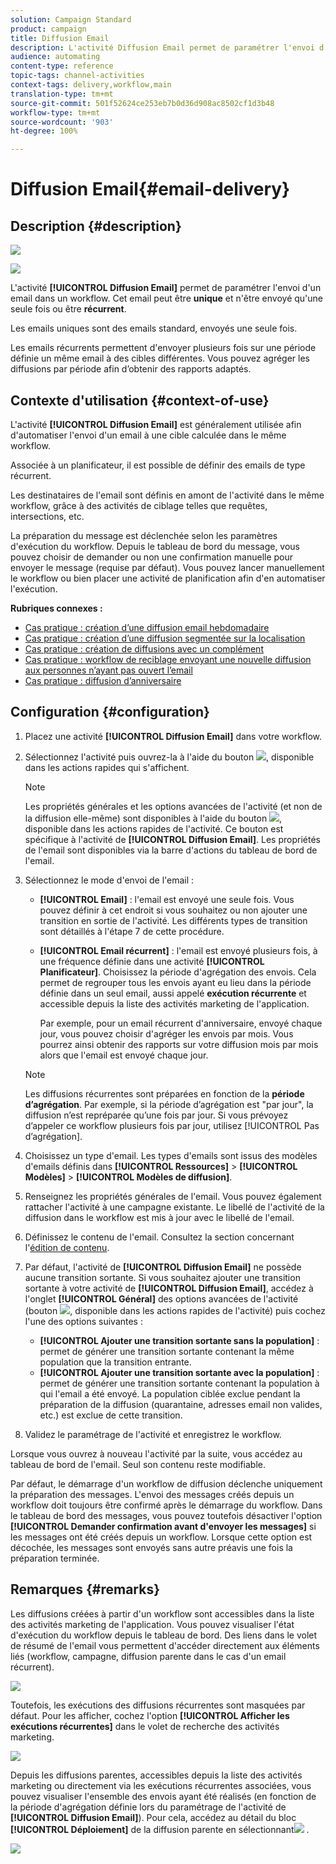 ```yaml
---
solution: Campaign Standard
product: campaign
title: Diffusion Email
description: L'activité Diffusion Email permet de paramétrer l'envoi d'un email unique ou récurrent dans un workflow.
audience: automating
content-type: reference
topic-tags: channel-activities
context-tags: delivery,workflow,main
translation-type: tm+mt
source-git-commit: 501f52624ce253eb7b0d36d908ac8502cf1d3b48
workflow-type: tm+mt
source-wordcount: '903'
ht-degree: 100%

---
```



# Diffusion Email{#email-delivery}

## Description {#description}

![](assets/email.png)

![](assets/recurrentemail.png)

L&#39;activité **[!UICONTROL Diffusion Email]** permet de paramétrer l&#39;envoi d&#39;un email dans un workflow. Cet email peut être **unique** et n&#39;être envoyé qu&#39;une seule fois ou être **récurrent**.

Les emails uniques sont des emails standard, envoyés une seule fois.

Les emails récurrents permettent d&#39;envoyer plusieurs fois sur une période définie un même email à des cibles différentes. Vous pouvez agréger les diffusions par période afin d’obtenir des rapports adaptés.

## Contexte d&#39;utilisation {#context-of-use}

L&#39;activité **[!UICONTROL Diffusion Email]** est généralement utilisée afin d&#39;automatiser l&#39;envoi d&#39;un email à une cible calculée dans le même workflow.

Associée à un planificateur, il est possible de définir des emails de type récurrent.

Les destinataires de l&#39;email sont définis en amont de l&#39;activité dans le même workflow, grâce à des activités de ciblage telles que requêtes, intersections, etc.

La préparation du message est déclenchée selon les paramètres d&#39;exécution du workflow. Depuis le tableau de bord du message, vous pouvez choisir de demander ou non une confirmation manuelle pour envoyer le message (requise par défaut). Vous pouvez lancer manuellement le workflow ou bien placer une activité de planification afin d&#39;en automatiser l&#39;exécution.

**Rubriques connexes :**

* [Cas pratique : création d’une diffusion email hebdomadaire](../../automating/using/workflow-weekly-offer.md)
* [Cas pratique : création d’une diffusion segmentée sur la localisation](../../automating/using/workflow-segmentation-location.md)
* [Cas pratique : création de diffusions avec un complément](../../automating/using/workflow-created-query-with-complement.md)
* [Cas pratique : workflow de reciblage envoyant une nouvelle diffusion aux personnes n’ayant pas ouvert l’email](../../automating/using/workflow-cross-channel-retargeting.md)
* [Cas pratique : diffusion d’anniversaire](../../automating/using/birthday-delivery.md)

## Configuration {#configuration}

1. Placez une activité **[!UICONTROL Diffusion Email]** dans votre workflow.
1. Sélectionnez l&#39;activité puis ouvrez-la à l&#39;aide du bouton ![](assets/edit_darkgrey-24px.png), disponible dans les actions rapides qui s&#39;affichent.

   >[!NOTE]
   >
   >Les propriétés générales et les options avancées de l&#39;activité (et non de la diffusion elle-même) sont disponibles à l&#39;aide du bouton ![](assets/dlv_activity_params-24px.png), disponible dans les actions rapides de l&#39;activité. Ce bouton est spécifique à l&#39;activité de **[!UICONTROL Diffusion Email]**. Les propriétés de l&#39;email sont disponibles via la barre d&#39;actions du tableau de bord de l&#39;email.

1. Sélectionnez le mode d&#39;envoi de l&#39;email :

   * **[!UICONTROL Email]** : l&#39;email est envoyé une seule fois. Vous pouvez définir à cet endroit si vous souhaitez ou non ajouter une transition en sortie de l&#39;activité. Les différents types de transition sont détaillés à l&#39;étape 7 de cette procédure.
   * **[!UICONTROL Email récurrent]** : l&#39;email est envoyé plusieurs fois, à une fréquence définie dans une activité **[!UICONTROL Planificateur]**. Choisissez la période d&#39;agrégation des envois. Cela permet de regrouper tous les envois ayant eu lieu dans la période définie dans un seul email, aussi appelé **exécution récurrente** et accessible depuis la liste des activités marketing de l&#39;application.

      Par exemple, pour un email récurrent d&#39;anniversaire, envoyé chaque jour, vous pouvez choisir d&#39;agréger les envois par mois. Vous pourrez ainsi obtenir des rapports sur votre diffusion mois par mois alors que l&#39;email est envoyé chaque jour.
   >[!NOTE]
   >
   >Les diffusions récurrentes sont préparées en fonction de la **période d’agrégation**. Par exemple, si la période d’agrégation est &quot;par jour&quot;, la diffusion n’est repréparée qu’une fois par jour. Si vous prévoyez d’appeler ce workflow plusieurs fois par jour, utilisez [!UICONTROL Pas d’agrégation].

1. Choisissez un type d&#39;email. Les types d&#39;emails sont issus des modèles d&#39;emails définis dans **[!UICONTROL Ressources]** > **[!UICONTROL Modèles]** > **[!UICONTROL Modèles de diffusion]**.
1. Renseignez les propriétés générales de l&#39;email. Vous pouvez également rattacher l&#39;activité à une campagne existante. Le libellé de l&#39;activité de la diffusion dans le workflow est mis à jour avec le libellé de l&#39;email.
1. Définissez le contenu de l&#39;email. Consultez la section concernant l&#39;[édition de contenu](../../designing/using/designing-content-in-adobe-campaign.md).
1. Par défaut, l&#39;activité de **[!UICONTROL Diffusion Email]** ne possède aucune transition sortante. Si vous souhaitez ajouter une transition sortante à votre activité de **[!UICONTROL Diffusion Email]**, accédez à l&#39;onglet **[!UICONTROL Général]** des options avancées de l&#39;activité (bouton ![](assets/dlv_activity_params-24px.png), disponible dans les actions rapides de l&#39;activité) puis cochez l&#39;une des options suivantes :

   * **[!UICONTROL Ajouter une transition sortante sans la population]** : permet de générer une transition sortante contenant la même population que la transition entrante.
   * **[!UICONTROL Ajouter une transition sortante avec la population]** : permet de générer une transition sortante contenant la population à qui l&#39;email a été envoyé. La population ciblée exclue pendant la préparation de la diffusion (quarantaine, adresses email non valides, etc.) est exclue de cette transition.

1. Validez le paramétrage de l&#39;activité et enregistrez le workflow.

Lorsque vous ouvrez à nouveau l&#39;activité par la suite, vous accédez au tableau de bord de l&#39;email. Seul son contenu reste modifiable.

Par défaut, le démarrage d&#39;un workflow de diffusion déclenche uniquement la préparation des messages. L&#39;envoi des messages créés depuis un workflow doit toujours être confirmé après le démarrage du workflow. Dans le tableau de bord des messages, vous pouvez toutefois désactiver l&#39;option **[!UICONTROL Demander confirmation avant d&#39;envoyer les messages]** si les messages ont été créés depuis un workflow. Lorsque cette option est décochée, les messages sont envoyés sans autre préavis une fois la préparation terminée.

## Remarques        {#remarks}

Les diffusions créées à partir d&#39;un workflow sont accessibles dans la liste des activités marketing de l&#39;application. Vous pouvez visualiser l&#39;état d&#39;exécution du workflow depuis le tableau de bord. Des liens dans le volet de résumé de l&#39;email vous permettent d&#39;accéder directement aux éléments liés (workflow, campagne, diffusion parente dans le cas d&#39;un email récurrent).

![](assets/wkf_display_recurrent_executions_2.png)

Toutefois, les exécutions des diffusions récurrentes sont masquées par défaut. Pour les afficher, cochez l&#39;option **[!UICONTROL Afficher les exécutions récurrentes]** dans le volet de recherche des activités marketing.

![](assets/wkf_display_recurrent_executions.png)

Depuis les diffusions parentes, accessibles depuis la liste des activités marketing ou directement via les exécutions récurrentes associées, vous pouvez visualiser l&#39;ensemble des envois ayant été réalisés (en fonction de la période d&#39;agrégation définie lors du paramétrage de l&#39;activité de **[!UICONTROL Diffusion Email]**). Pour cela, accédez au détail du bloc **[!UICONTROL Déploiement]** de la diffusion parente en sélectionnant![](assets/wkf_dlv_detail_button.png) .

![](assets/wkf_display_recurrent_executions_3.png)
